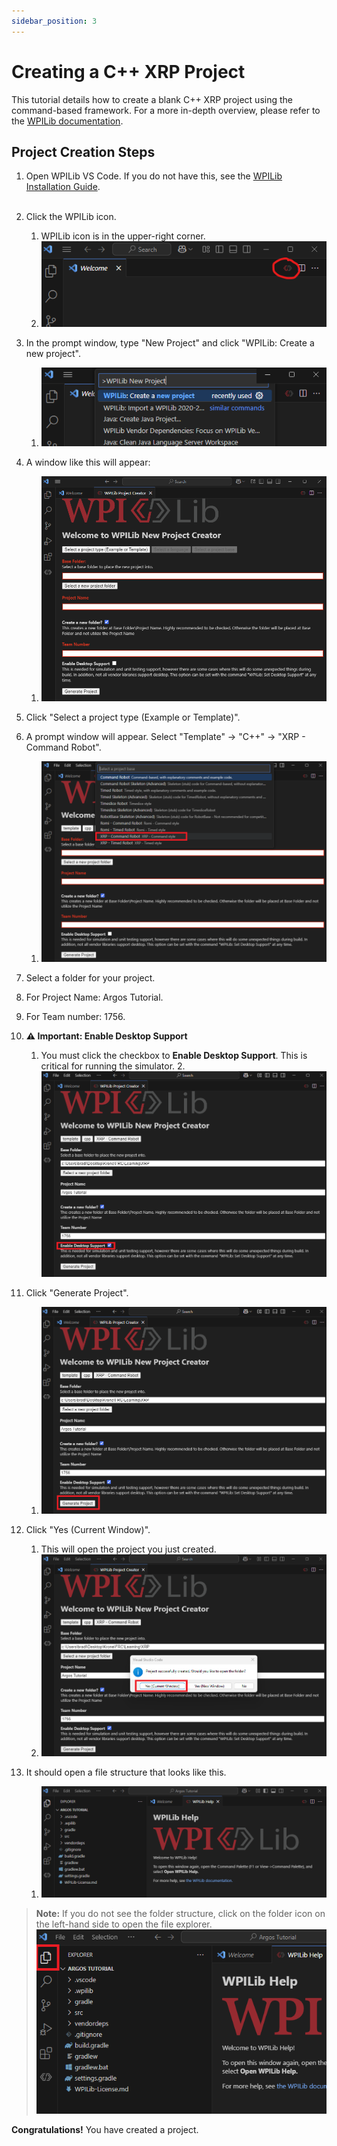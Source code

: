 ```yaml
---
sidebar_position: 3
---
```



# Creating a C++ XRP Project
This tutorial details how to create a blank C++ XRP project using the command-based framework. For a more in-depth overview, please refer to the [WPILib documentation](https://docs.wpilib.org/en/stable/docs/zero-to-robot/step-2/wpilib-setup.html).

## Project Creation Steps
1. Open WPILib VS Code. If you do not have this, see the [WPILib Installation Guide](https://docs.wpilib.org/en/stable/docs/zero-to-robot/step-2/wpilib-setup.html). <br /><br />

2. Click the WPILib icon.
    1. WPILib icon is in the upper-right corner.
    2. ![WPILib Icon](Step2_WPILib_icon.png) <br />

3. In the prompt window, type "New Project" and click "WPILib: Create a new project".
    1. ![Create a new project](Step3_New_Project.png)<br />

4. A window like this will appear: 
    1. ![New project window](Step4_New_Project_window.png)<br />
    
5. Click "Select a project type (Example or Template)".<br />

6. A prompt window will appear. Select "Template" -> "C++" -> "XRP - Command Robot".
    1. ![Select template](Step6_window_prompt.png)<br />

7. Select a folder for your project. <br />

8. For Project Name: Argos Tutorial.<br />

9. For Team number: 1756.<br />

10.  **⚠️ Important: Enable Desktop Support**
     1. You must click the checkbox to **Enable Desktop Support**. This is critical for running the simulator.
    2. ![Enable Desktop Support](Step10_Enabled_Desktop_Support.png)<br />

11. Click "Generate Project".
    1. ![Generate Project](Generaete_Project.png)<br />

12. Click "Yes (Current Window)".
    1. This will open the project you just created.
    2. ![Yes (Current Window)](Yes_Current_Window.png)<br />

13. It should open a file structure that looks like this.
    1. ![Base project file structure](Base_Project_File_Stuck.png)<br />

> **Note:** If you do not see the folder structure, click on the folder icon on the left-hand side to open the file explorer. ![Folder Icon](Folder_icon.png)

**Congratulations!**  You have created a project.
